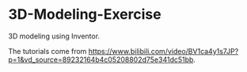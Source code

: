 # 3D-Modeling-Exercise
3D modeling using Inventor.

The tutorials come from https://www.bilibili.com/video/BV1ca4y1s7JP?p=1&vd_source=89232164b4c05208802d75e341dc51bb.

